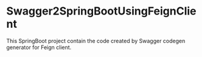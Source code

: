 # Swagger2SpringBootUsingFeignClient
This SpringBoot project contain the code created by Swagger codegen generator for Feign client.
